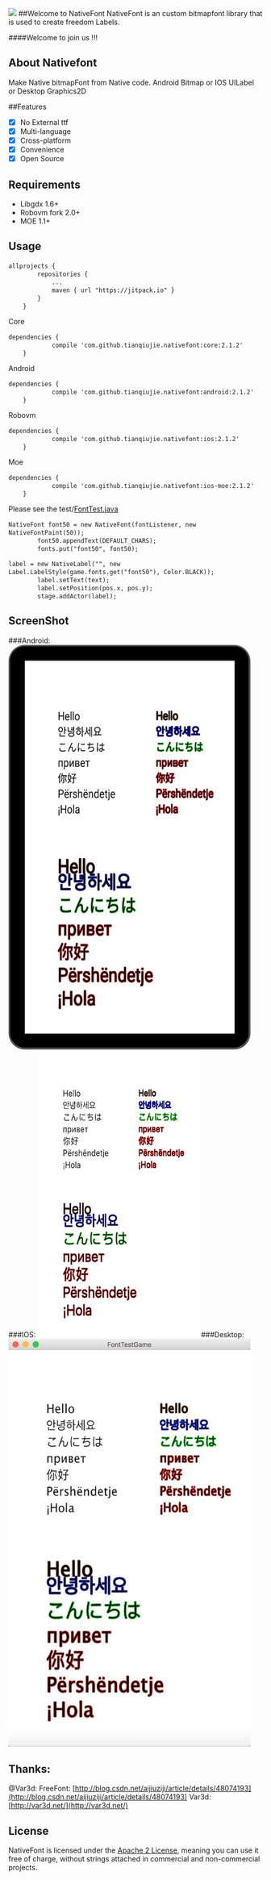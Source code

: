 [![](https://jitpack.io/v/tianqiujie/nativefont.svg)](https://jitpack.io/#tianqiujie/nativefont)
##Welcome to NativeFont
NativeFont is an custom bitmapfont library that is used to create freedom Labels.

####Welcome to join us !!!

## About Nativefont

Make Native bitmapFont from Native code. Android Bitmap or IOS UILabel or Desktop Graphics2D

##Features

- [x] No External ttf
- [x] Multi-language
- [x] Cross-platform
- [x] Convenience
- [x] Open Source

## Requirements

* Libgdx 1.6+
* Robovm fork 2.0+
* MOE 1.1+

## Usage
```
allprojects {
        repositories {
            ...
            maven { url "https://jitpack.io" }
        }
    }
```

Core
```
dependencies {
	        compile 'com.github.tianqiujie.nativefont:core:2.1.2'
	}
```

Android
```
dependencies {
	        compile 'com.github.tianqiujie.nativefont:android:2.1.2'
	}
```   

Robovm
```
dependencies {
	        compile 'com.github.tianqiujie.nativefont:ios:2.1.2'
	}
```

Moe
```
dependencies {
	        compile 'com.github.tianqiujie.nativefont:ios-moe:2.1.2'
	}
```

Please see the test/[FontTest.java](core/src/net/mwplay/nativefont/test/FontTest.java)
```
NativeFont font50 = new NativeFont(fontListener, new NativeFontPaint(50));
        font50.appendText(DEFAULT_CHARS);
        fonts.put("font50", font50);
```
```
label = new NativeLabel("", new Label.LabelStyle(game.fonts.get("font50"), Color.BLACK));
        label.setText(text);
        label.setPosition(pos.x, pos.y);
        stage.addActor(label);
```

## ScreenShot

###Android:
![Android](doc/android.jpg)
###IOS:
![IOS](doc/ios.jpg)
###Desktop:
![Desktop](doc/desktop.jpg)

## Thanks: 
@Var3d: 
          FreeFont: [http://blog.csdn.net/aijiuziji/article/details/48074193](http://blog.csdn.net/aijiuziji/article/details/48074193)
          Var3d: [http://var3d.net/](http://var3d.net/)    
        
## License

NativeFont is licensed under the [Apache 2 License](http://www.apache.org/licenses/LICENSE-2.0.html), meaning you can use it free of charge, without strings attached in commercial and non-commercial projects. 
